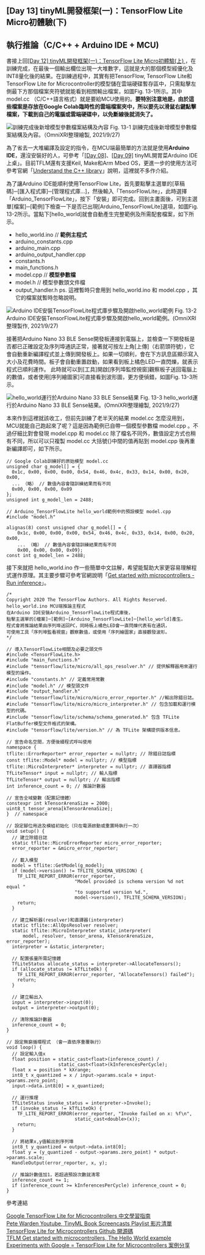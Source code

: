 ## [Day 13] tinyML開發框架(一)：TensorFlow Lite Micro初體驗(下) 

## 執行推論（C/C++ + Arduino IDE + MCU)

書接上回[[Day 12] tinyML開發框架(一)：TensorFlow Lite Micro初體驗(上) ](https://ithelp.ithome.com.tw/articles/10272320)，在訓練完成，在最後一個輸出欄位出現一大堆數字，這就是大的那個模型經優化及INT8量化後的結果。在訓練過程中，其實有把TensorFlow, TensorFlow Lite和TensorFlow Lite for Microcontroller的模型儲在雲端硬碟暫存區中，只需點擊左側最下方那個檔案夾符號就能看到相關輸出檔案，如圖Fig. 13-1所示。其中 model.cc （C/C++語言格式）就是要給MCU使用的。**要特別注意地是，由於這些檔案是存放在Google Colab臨時性的雲端檔案夾中，所以要先以滑鼠右鍵點擊檔案，下載到自己的電腦或雲端硬碟中，以免斷線後就消失了。**

![訓練完成後新增模型參數檔案結構及內容](https://1.bp.blogspot.com/-vbUx0oWi3DM/YVHNw4aHcBI/AAAAAAAAExc/BtwjF8jEiTo8-1S8NKcIVOxIq0V82LgzgCLcBGAsYHQ/s1658/iThome_Day_13_Fig_01.jpg)
Fig. 13-1 訓練完成後新增模型參數檔案結構及內容。（OmniXRI整理繪製, 2021/9/27)

為了省去一大堆編譯及設定的指令，在MCU端最簡單的方法就是使用**Arduino IDE**，還沒安裝好的人，可參考「[[Day 08]](https://ithelp.ithome.com.tw/articles/10269200)、[[Day 09]](https://ithelp.ithome.com.tw/articles/10269745) tinyML開胃菜Arduino IDE上桌」。目前TFLM還有支援Keil, Make和Arm Mbed OS，更進一步的使用方法可參考官網「[Understand the C++ library](https://www.tensorflow.org/lite/microcontrollers/library?hl=zh-tw)」說明，這裡就不多作介紹。

為了讓Arduino IDE能順利使用TensorFlow Lite，首先要點擊主選單的[草稿碼]─[匯入程式庫]─[管理程式庫...]，然後輸入「TensorFlowLite」，此時選擇「Arduino_TensorFlowLite」，按下「安裝」即可完成。回到主畫面後，可到主選單[檔案]─[範例]下檢查一下是否已出現[Arduino_TensorFlowLite]選項，如圖Fig. 13-2所示。當點下[hello_world]就會自動產生完整範例及所需配套檔案，如下所示。
* hello_world.ino // **範例主程式**
* arduino_constants.cpp
* arduino_main.cpp
* arduino_output_handler.cpp
* constants.h
* main_functions.h
* model.cpp // **模型參數檔**
* model.h   // 模型參數頭文件檔
* output_handler.h
ps. 這裡暫時只會用到 hello_world.ino 和 model.cpp ，其它的檔案就暫時忽略說明。

![Arduino IDE安裝TensorFlowLite程式庫步驟及開啟hello_world範例](https://1.bp.blogspot.com/-pr7b_PkELXs/YVHNwm2QGRI/AAAAAAAAExY/5zYTyKNIXcAe1okmU-5V_Mnfe2Nk6JkMwCLcBGAsYHQ/s1658/iThome_Day_13_Fig_02.jpg)
Fig. 13-2 Arduino IDE安裝TensorFlowLite程式庫步驟及開啟hello_world範例。(OmniXRI整理製作, 2021/9/27)

接著把Arduino Nano 33 BLE Sense開發板連接到電腦上，並檢查一下開發板是否都已正確設定及序列埠通訊正常，接著就可按左上角[上傳]（右箭頭符號），它會自動重新編譯程式並上傳到開發板上。如果一切順利，會在下方訊息區顯示寫入大小及花費時間。板子會自動重置啟動，如果看到板上橘色LED一直閃爍，就表示程式已順利運作。 此時就可以到[工具]開啟[序列埠監控視窗]觀察板子送回電腦上的數值，或者使用[序列繪圖家]可直接看到波形圖，更方便偵錯，如圖Fig. 13-3所示。

![hello_world運行於Arduino Nano 33 BLE Sense結果](https://1.bp.blogspot.com/-ENGVVSFMMFI/YVHNwzgFwqI/AAAAAAAAExg/O3MZ5S4GcXQyKqRNwrfR46-G-NVcL-S8gCLcBGAsYHQ/s1658/iThome_Day_13_Fig_03.jpg)
Fig. 13-3 hello_world運行於Arduino Nano 33 BLE Sense結果。(OmniXRI整理繪製, 2021/9/27)

本來作到這裡就該收工，但前先訓練了老半天的結果 model.cc 怎麼沒用到，MCU就能自己跑起來了呢？這是因為範例已自帶一個模型參數檔 model.cpp 。不過仔細比對會發現 model.cpp 和 model.cc 除了檔名不同外，數值設定方式也稍有不同，所以可以只複製 model.cc 大括號{}中間的值再貼到 model.cpp 後再重新編譯即可，如下所示。

```
// Google Colab訓練好的原始模型 model.cc
unsigned char g_model[] = {
  0x1c, 0x00, 0x00, 0x00, 0x54, 0x46, 0x4c, 0x33, 0x14, 0x00, 0x20, 0x00,
  ... （略） // 數值內容會隨訓練結果而有不同
  0x00, 0x00, 0x00, 0x09
};
unsigned int g_model_len = 2488;
```

```
// Arduino_TensorFlowLite hello_world範例中的預設模型 model.cpp
#include "model.h"

alignas(8) const unsigned char g_model[] = {
    0x1c, 0x00, 0x00, 0x00, 0x54, 0x46, 0x4c, 0x33, 0x14, 0x00, 0x20, 0x00,
    ... （略） // 數值內容會隨訓練結果而有不同
    0x00, 0x00, 0x00, 0x09};
const int g_model_len = 2488;
```

接下來就把 hello_world.ino 作一些簡單中文註解，希望能幫助大家更容易理解程式運作原理。其主要步驟可參考官網說明「[Get started with microcontrollers - Run inference](https://www.tensorflow.org/lite/microcontrollers/get_started_low_level?hl=zh-tw)」。

```
/*  
Copyright 2020 The TensorFlow Authors. All Rights Reserved.
hello_world.ino MCU端推論主程式
在Arduino IDE安裝Arduino_TensorFlowLite程式庫後，
點擊主選單的[檔案]─[範例]─[Arduino_TensorFlowLite]─[hello_world]產生。
程式會將推論結果由序列埠送回PC，同時板上橘色LED會一直閃爍代表有在通訊，
可使用工具「序列埠監看視窗」觀察數值，或使用「序列繪圖家」直接觀發波形。
*/

// 導入TensorFlowLite相關及必要之頭文件
#include <TensorFlowLite.h> 
#include "main_functions.h"
#include "tensorflow/lite/micro/all_ops_resolver.h" // 提供解釋器用來運行模型的操作。
#include "constants.h" // 定義常用常數
#include "model.h" // 模型頭文件
#include "output_handler.h"
#include "tensorflow/lite/micro/micro_error_reporter.h" //輸出除錯日誌。
#include "tensorflow/lite/micro/micro_interpreter.h" // 包含加載和運行模型的代碼。
#include "tensorflow/lite/schema/schema_generated.h" 包含 TFLite FlatBuffer模型文件格式的架構。
#include "tensorflow/lite/version.h" // 為 TFLite 架構提供版本信息。

// 宣告命名空間，方便後續程式呼叫使用
namespace {
tflite::ErrorReporter* error_reporter = nullptr; // 除錯日誌指標
const tflite::Model* model = nullptr; // 模型指標
tflite::MicroInterpreter* interpreter = nullptr; // 直譯器指標
TfLiteTensor* input = nullptr; // 輸人指標
TfLiteTensor* output = nullptr; // 輸出指標
int inference_count = 0; // 推論計數器

// 宣告全域變數（配置記憶體）
constexpr int kTensorArenaSize = 2000; 
uint8_t tensor_arena[kTensorArenaSize];
}  // namespace

// 設定腳位用途及模組初始化（只在電源啟動或重置時執行一次）
void setup() {
  // 建立除錯日誌
  static tflite::MicroErrorReporter micro_error_reporter;
  error_reporter = &micro_error_reporter; 

  // 載入模型
  model = tflite::GetModel(g_model);
  if (model->version() != TFLITE_SCHEMA_VERSION) {
    TF_LITE_REPORT_ERROR(error_reporter,
                         "Model provided is schema version %d not equal "
                         "to supported version %d.",
                         model->version(), TFLITE_SCHEMA_VERSION);
    return;
  }

  // 建立解析器(resolver)和直譯器(interpreter)
  static tflite::AllOpsResolver resolver; 
  static tflite::MicroInterpreter static_interpreter(
      model, resolver, tensor_arena, kTensorArenaSize, error_reporter);
  interpreter = &static_interpreter;
  
  // 配置張量所需記憶體
  TfLiteStatus allocate_status = interpreter->AllocateTensors();  
  if (allocate_status != kTfLiteOk) {
    TF_LITE_REPORT_ERROR(error_reporter, "AllocateTensors() failed");
    return;
  }

  // 建立輸出入
  input = interpreter->input(0);
  output = interpreter->output(0);

  // 清除推論計數器
  inference_count = 0;
}

// 設定無窮循環程式 （會一直依序重覆執行）
void loop() {
  // 設定輸入值x
  float position = static_cast<float>(inference_count) /
                   static_cast<float>(kInferencesPerCycle);                   
  float x = position * kXrange;
  int8_t x_quantized = x / input->params.scale + input->params.zero_point;
  input->data.int8[0] = x_quantized;

  // 運行推理
  TfLiteStatus invoke_status = interpreter->Invoke();  
  if (invoke_status != kTfLiteOk) {
    TF_LITE_REPORT_ERROR(error_reporter, "Invoke failed on x: %f\n",
                         static_cast<double>(x));
    return;
  }

  // 將結果x,y值輸出到序列埠
  int8_t y_quantized = output->data.int8[0];
  float y = (y_quantized - output->params.zero_point) * output->params.scale;
  HandleOutput(error_reporter, x, y);

  // 推論計數值加1，若超過預設次數就清零
  inference_count += 1;  
  if (inference_count >= kInferencesPerCycle) inference_count = 0;
}
```

參考連結

[Google TensorFlow Lite for Microcontrollers 中文學習指南](https://www.tensorflow.org/lite/microcontrollers?hl=zh-tw)  
[Pete Warden Youtube, TinyML Book Screencasts Playlist 影片清單](https://youtu.be/Fdt9xunlyCQ?list=PLtT1eAdRePYoovXJcDkV9RdabZ33H6Di0)  
[TensorFlow Lite for Microcontrollers Github 開源碼](https://github.com/tensorflow/tflite-micro)  
[TFLM Get started with microcontrollers, The Hello World example](https://www.tensorflow.org/lite/microcontrollers/get_started_low_level?hl=zh-tw)  
[Experiments with Google = TensorFlow Lite for Microcontrollers 案例分享](https://experiments.withgoogle.com/collection/tfliteformicrocontrollers)  
